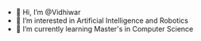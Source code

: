 - 👋 Hi, I’m @Vidhiwar
- 👀 I’m interested in Artificial Intelligence and Robotics
- 🌱 I’m currently learning Master's in Computer Science

<!---
Vidhiwar/Vidhiwar is a ✨ special ✨ repository because its `README.md` (this file) appears on your GitHub profile.
You can click the Preview link to take a look at your changes.
--->
